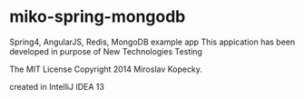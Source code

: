 miko-spring-mongodb
===================

Spring4, AngularJS, Redis, MongoDB example app
This appication has been developed in purpose of New Technologies Testing 



 The MIT License
 Copyright 2014 Miroslav Kopecky.

created in IntelliJ IDEA 13 
